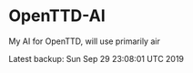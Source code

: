 # OpenTTD-AI
My AI for OpenTTD, will use primarily air

Latest backup: Sun Sep 29 23:08:01 UTC 2019
